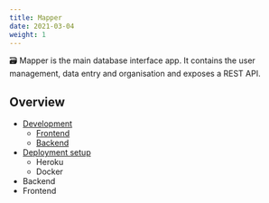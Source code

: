 ```yaml
---
title: Mapper
date: 2021-03-04
weight: 1
---
```


🗃️ Mapper is the main database interface app. It contains the user management, data entry and organisation and exposes a REST API.

## Overview

- [Development](/docs/mapper/development)
  - [Frontend](/docs/mapper/development/#frontend)
  - [Backend](/docs/mapper/development/#backend)
- [Deployment setup](/docs/mapper/deployment)
  - Heroku
  - Docker
- Backend
- Frontend
